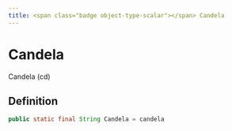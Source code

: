 ```yaml
---
title: <span class="badge object-type-scalar"></span> Candela
---
```

# <span class="badge object-type-scalar"></span> Candela

Candela (cd)

## Definition

```java
public static final String Candela = candela
```
